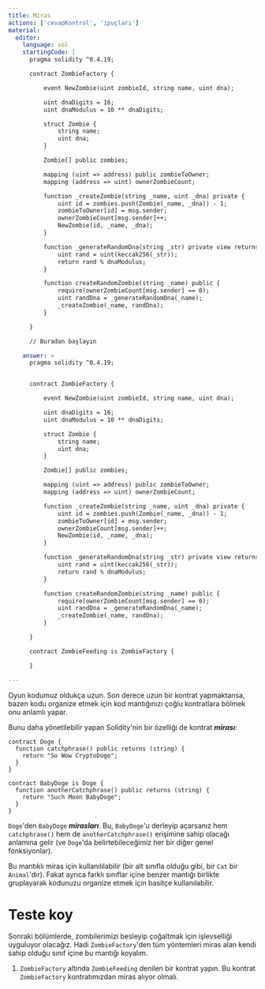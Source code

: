 ```yaml
---
title: Miras
actions: ['cevapKontrol', 'ipuçları']
material:
  editor:
    language: sol
    startingCode: |
      pragma solidity ^0.4.19;

      contract ZombieFactory {

          event NewZombie(uint zombieId, string name, uint dna);

          uint dnaDigits = 16;
          uint dnaModulus = 10 ** dnaDigits;

          struct Zombie {
              string name;
              uint dna;
          }

          Zombie[] public zombies;

          mapping (uint => address) public zombieToOwner;
          mapping (address => uint) ownerZombieCount;

          function _createZombie(string _name, uint _dna) private {
              uint id = zombies.push(Zombie(_name, _dna)) - 1;
              zombieToOwner[id] = msg.sender;
              ownerZombieCount[msg.sender]++;
              NewZombie(id, _name, _dna);
          }

          function _generateRandomDna(string _str) private view returns (uint) {
              uint rand = uint(keccak256(_str));
              return rand % dnaModulus;
          }

          function createRandomZombie(string _name) public {
              require(ownerZombieCount[msg.sender] == 0);
              uint randDna = _generateRandomDna(_name);
              _createZombie(_name, randDna);
          }

      }

      // Buradan başlayın

    answer: >
      pragma solidity ^0.4.19;


      contract ZombieFactory {

          event NewZombie(uint zombieId, string name, uint dna);

          uint dnaDigits = 16;
          uint dnaModulus = 10 ** dnaDigits;

          struct Zombie {
              string name;
              uint dna;
          }

          Zombie[] public zombies;

          mapping (uint => address) public zombieToOwner;
          mapping (address => uint) ownerZombieCount;

          function _createZombie(string _name, uint _dna) private {
              uint id = zombies.push(Zombie(_name, _dna)) - 1;
              zombieToOwner[id] = msg.sender;
              ownerZombieCount[msg.sender]++;
              NewZombie(id, _name, _dna);
          }

          function _generateRandomDna(string _str) private view returns (uint) {
              uint rand = uint(keccak256(_str));
              return rand % dnaModulus;
          }

          function createRandomZombie(string _name) public {
              require(ownerZombieCount[msg.sender] == 0);
              uint randDna = _generateRandomDna(_name);
              _createZombie(_name, randDna);
          }

      }

      contract ZombieFeeding is ZombieFactory {

      }

---
```


Oyun kodumuz oldukça uzun. Son derece uzun bir kontrat yapmaktansa, bazen kodu organize etmek için kod mantığınızı çoğlu kontratlara bölmek onu anlamlı yapar.

Bunu daha yönetilebilir yapan Solidity'nin bir özelliği de kontrat ***mirası***:

```
contract Doge {
  function catchphrase() public returns (string) {
    return "So Wow CryptoDoge";
  }
}

contract BabyDoge is Doge {
  function anotherCatchphrase() public returns (string) {
    return "Such Moon BabyDoge";
  }
}
```

`Doge`'den  `BabyDoge` ***mirasları***. Bu, `BabyDoge`'u derleyip açarsanız hem `catchphrase()` hem de `anotherCatchphrase()` erişimine sahip olacağı anlamına gelir (ve `Doge`'da belirtebileceğimiz her bir diğer genel fonksiyonlar).

Bu mantıklı miras için kullanılılabilir (bir alt sınıfla olduğu gibi, bir `Cat` bir `Animal`'dır). Fakat ayrıca farklı sınıflar içine benzer mantığı birlikte gruplayarak kodunuzu organize etmek için basitçe kullanılabilir.

# Teste koy

Sonraki bölümlerde, zombilerimizi besleyip çoğaltmak için işlevselliği uyguluyor olacağız. Hadi `ZombieFactory`'den tüm yöntemleri miras alan kendi sahip olduğu sınıf içine bu mantığı koyalım.

1. `ZombieFactory` altında `ZombieFeeding` denilen bir kontrat yapın. Bu kontrat `ZombieFactory` kontratımızdan miras alıyor olmalı.
